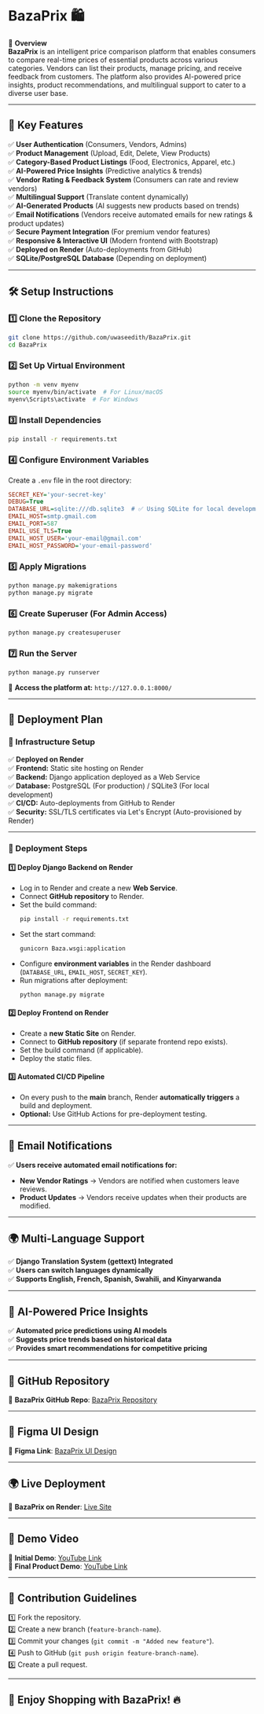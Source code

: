 
# **BazaPrix 🛍️**  

📌 **Overview**  
**BazaPrix** is an intelligent price comparison platform that enables consumers to compare real-time prices of essential products across various categories. Vendors can list their products, manage pricing, and receive feedback from customers. The platform also provides AI-powered price insights, product recommendations, and multilingual support to cater to a diverse user base.

---

## **🚀 Key Features**
✅ **User Authentication** (Consumers, Vendors, Admins)  
✅ **Product Management** (Upload, Edit, Delete, View Products)  
✅ **Category-Based Product Listings** (Food, Electronics, Apparel, etc.)  
✅ **AI-Powered Price Insights** (Predictive analytics & trends)  
✅ **Vendor Rating & Feedback System** (Consumers can rate and review vendors)  
✅ **Multilingual Support** (Translate content dynamically)  
✅ **AI-Generated Products** (AI suggests new products based on trends)  
✅ **Email Notifications** (Vendors receive automated emails for new ratings & product updates)  
✅ **Secure Payment Integration** (For premium vendor features)  
✅ **Responsive & Interactive UI** (Modern frontend with Bootstrap)  
✅ **Deployed on Render** (Auto-deployments from GitHub)  
✅ **SQLite/PostgreSQL Database** (Depending on deployment)  

---

## **🛠️ Setup Instructions**

### **1️⃣ Clone the Repository**
```bash
git clone https://github.com/uwaseedith/BazaPrix.git
cd BazaPrix
```

### **2️⃣ Set Up Virtual Environment**
```bash
python -m venv myenv
source myenv/bin/activate  # For Linux/macOS
myenv\Scripts\activate  # For Windows
```

### **3️⃣ Install Dependencies**
```bash
pip install -r requirements.txt
```

### **4️⃣ Configure Environment Variables**
Create a `.env` file in the root directory:

```ini
SECRET_KEY='your-secret-key'
DEBUG=True
DATABASE_URL=sqlite:///db.sqlite3  # ✅ Using SQLite for local development
EMAIL_HOST=smtp.gmail.com
EMAIL_PORT=587
EMAIL_USE_TLS=True
EMAIL_HOST_USER='your-email@gmail.com'
EMAIL_HOST_PASSWORD='your-email-password'
```

### **5️⃣ Apply Migrations**
```bash
python manage.py makemigrations
python manage.py migrate
```

### **6️⃣ Create Superuser (For Admin Access)**
```bash
python manage.py createsuperuser
```

### **7️⃣ Run the Server**
```bash
python manage.py runserver
```
🔗 **Access the platform at:** `http://127.0.0.1:8000/`

---

## **🚀 Deployment Plan**

### **🏰 Infrastructure Setup**
✅ **Deployed on Render**  
✅ **Frontend:** Static site hosting on Render  
✅ **Backend:** Django application deployed as a Web Service  
✅ **Database:** PostgreSQL (For production) / SQLite3 (For local development)  
✅ **CI/CD:** Auto-deployments from GitHub to Render  
✅ **Security:** SSL/TLS certificates via Let's Encrypt (Auto-provisioned by Render)  

---

### **🚀 Deployment Steps**

#### **1️⃣ Deploy Django Backend on Render**
- Log in to Render and create a new **Web Service**.
- Connect **GitHub repository** to Render.
- Set the build command:
  ```bash
  pip install -r requirements.txt
  ```
- Set the start command:
  ```bash
  gunicorn Baza.wsgi:application
  ```
- Configure **environment variables** in the Render dashboard (`DATABASE_URL`, `EMAIL_HOST`, `SECRET_KEY`).
- Run migrations after deployment:
  ```bash
  python manage.py migrate
  ```

#### **2️⃣ Deploy Frontend on Render**
- Create a **new Static Site** on Render.
- Connect to **GitHub repository** (if separate frontend repo exists).
- Set the build command (if applicable).
- Deploy the static files.

#### **3️⃣ Automated CI/CD Pipeline**
- On every push to the **main** branch, Render **automatically triggers** a build and deployment.
- **Optional:** Use GitHub Actions for pre-deployment testing.

---

## **📩 Email Notifications**
✅ **Users receive automated email notifications for:**
- **New Vendor Ratings** → Vendors are notified when customers leave reviews.
- **Product Updates** → Vendors receive updates when their products are modified.

---

## **🌍 Multi-Language Support**
✅ **Django Translation System (gettext) Integrated**  
✅ **Users can switch languages dynamically**  
✅ **Supports English, French, Spanish, Swahili, and Kinyarwanda**  

---

## **🤖 AI-Powered Price Insights**
✅ **Automated price predictions using AI models**  
✅ **Suggests price trends based on historical data**  
✅ **Provides smart recommendations for competitive pricing**  

---


## **🚀 GitHub Repository**
🔗 **BazaPrix GitHub Repo**: [BazaPrix Repository](https://github.com/uwaseedith/Bazaprix)

---


## **🎨 Figma UI Design**
🔗 **Figma Link**: [BazaPrix UI Design](https://www.figma.com/design/SQBQLhZn1FqcaLMGmaSBX9/BazaPrix?node-id=1-144&t=uG6fU1Tj0tx0VBjg-0)

---

## **🌍 Live Deployment**
🔗 **BazaPrix on Render**: [Live Site](https://bazaprix.onrender.com)

---

## **🎥 Demo Video**
🔗 **Initial Demo**: [YouTube Link](https://youtu.be/Ldb5UkxVfRM)  
🔗 **Final Product Demo**: [YouTube Link](https://www.youtube.com)

---

## **🤝 Contribution Guidelines**
1️⃣ Fork the repository.  
2️⃣ Create a new branch (`feature-branch-name`).  
3️⃣ Commit your changes (`git commit -m "Added new feature"`).  
4️⃣ Push to GitHub (`git push origin feature-branch-name`).  
5️⃣ Create a pull request.  

---

## **🎉 Enjoy Shopping with BazaPrix! 🔥**  
